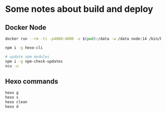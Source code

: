 # Some notes about build and deploy

## Docker Node
```sh
docker run --rm -ti -p4000:4000 -v $(pwd):/data -w /data node:14 /bin/bash

npm i -g hexo-cli

# update npm modules
npm i -g npm-check-updates
ncu -u
```

## Hexo commands
```sh
hexo g
hexo s
hexo clean
hexo d
```